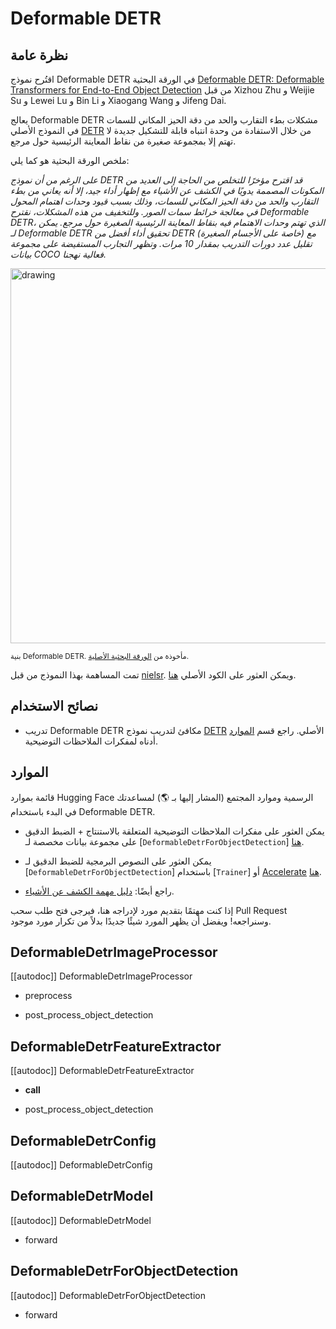 # Deformable DETR

## نظرة عامة

اقتُرح نموذج Deformable DETR في الورقة البحثية [Deformable DETR: Deformable Transformers for End-to-End Object Detection](https://arxiv.org/abs/2010.04159) من قبل Xizhou Zhu و Weijie Su و Lewei Lu و Bin Li و Xiaogang Wang و Jifeng Dai.

يعالج Deformable DETR مشكلات بطء التقارب والحد من دقة الحيز المكاني للسمات في النموذج الأصلي [DETR](detr) من خلال الاستفادة من وحدة انتباه قابلة للتشكيل جديدة لا تهتم إلا بمجموعة صغيرة من نقاط المعاينة الرئيسية حول مرجع.

ملخص الورقة البحثية هو كما يلي:

*على الرغم من أن نموذج DETR قد اقترح مؤخرًا للتخلص من الحاجة إلى العديد من المكونات المصممة يدويًا في الكشف عن الأشياء مع إظهار أداء جيد، إلا أنه يعاني من بطء التقارب والحد من دقة الحيز المكاني للسمات، وذلك بسبب قيود وحدات اهتمام المحول في معالجة خرائط سمات الصور. وللتخفيف من هذه المشكلات، نقترح Deformable DETR، الذي تهتم وحدات الاهتمام فيه بنقاط المعاينة الرئيسية الصغيرة حول مرجع. يمكن لـ Deformable DETR تحقيق أداء أفضل من DETR (خاصة على الأجسام الصغيرة) مع تقليل عدد دورات التدريب بمقدار 10 مرات. وتظهر التجارب المستفيضة على مجموعة بيانات COCO فعالية نهجنا.*

<img src="https://huggingface.co/datasets/huggingface/documentation-images/resolve/main/deformable_detr_architecture.png"
alt="drawing" width="600"/>

<small> بنية Deformable DETR. مأخوذة من <a href="https://arxiv.org/abs/2010.04159">الورقة البحثية الأصلية</a>.</small>

تمت المساهمة بهذا النموذج من قبل [nielsr](https://huggingface.co/nielsr). ويمكن العثور على الكود الأصلي [هنا](https://github.com/fundamentalvision/Deformable-DETR).

## نصائح الاستخدام

- تدريب Deformable DETR مكافئ لتدريب نموذج [DETR](detr) الأصلي. راجع قسم [الموارد](#الموارد) أدناه لمفكرات الملاحظات التوضيحية.

## الموارد

قائمة بموارد Hugging Face الرسمية وموارد المجتمع (المشار إليها بـ 🌎) لمساعدتك في البدء باستخدام Deformable DETR.

<PipelineTag pipeline="object-detection"/>

- يمكن العثور على مفكرات الملاحظات التوضيحية المتعلقة بالاستنتاج + الضبط الدقيق على مجموعة بيانات مخصصة لـ [`DeformableDetrForObjectDetection`] [هنا](https://github.com/NielsRogge/Transformers-Tutorials/tree/master/Deformable-DETR).

- يمكن العثور على النصوص البرمجية للضبط الدقيق لـ [`DeformableDetrForObjectDetection`] باستخدام [`Trainer`] أو [Accelerate](https://huggingface.co/docs/accelerate/index) [هنا](https://github.com/huggingface/transformers/tree/main/examples/pytorch/object-detection).

- راجع أيضًا: [دليل مهمة الكشف عن الأشياء](../tasks/object_detection).

إذا كنت مهتمًا بتقديم مورد لإدراجه هنا، فيرجى فتح طلب سحب Pull Request وسنراجعه! ويفضل أن يظهر المورد شيئًا جديدًا بدلاً من تكرار مورد موجود.

## DeformableDetrImageProcessor

[[autodoc]] DeformableDetrImageProcessor

- preprocess

- post_process_object_detection

## DeformableDetrFeatureExtractor

[[autodoc]] DeformableDetrFeatureExtractor

- __call__

- post_process_object_detection

## DeformableDetrConfig

[[autodoc]] DeformableDetrConfig

## DeformableDetrModel

[[autodoc]] DeformableDetrModel

- forward

## DeformableDetrForObjectDetection

[[autodoc]] DeformableDetrForObjectDetection

- forward
